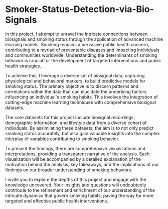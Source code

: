 # Smoker-Status-Detection-via-Bio-Signals

In this project, I attempt to unravel the intricate connections between biosignals and smoking status through the application of advanced machine learning models. Smoking remains a pervasive public health concern, contributing to a myriad of preventable diseases and impacting individuals and communities worldwide. Understanding the determinants of smoking behavior is crucial for the development of targeted interventions and public health strategies.

To achieve this, I leverage a diverse set of biosignal data, capturing physiological and behavioral markers, to build predictive models for smoking status. The primary objective is to discern patterns and correlations within the data that can elucidate the underlying factors influencing an individual's smoking habits. This involves the integration of cutting-edge machine learning techniques with comprehensive biosignal datasets.

The core datasets for this project include biosignal recordings, demographic information, and lifestyle data from a diverse cohort of individuals. By assimilating these datasets, the aim is to not only predict smoking status accurately, but also gain valuable insights into the complex interplay of variables contributing to smoking behavior.

To present the findings, there are comprehensive visualizations and interpretations, providing a transparent narrative of the analysis. Each visualization will be accompanied by a detailed explanation of the motivation behind the analysis, key takeaways, and the implications of our findings on our broader understanding of smoking behaviors.

I invite you to explore the depths of this project and engage with the knowledge uncovered. Your insights and questions will undoubtedly contribute to the refinement and enrichment of our understanding of the intricate dynamics that govern smoking habits, paving the way for more targeted and effective public health interventions.
